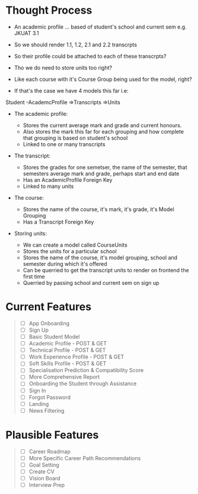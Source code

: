 # Thought Process
- An academic profile ... based of student's school and current sem e.g. JKUAT 3.1
- So we should render 1.1, 1.2, 2.1 and 2.2 transcrpts
- So their profile could be attached to each of these transcrpts?

- Tho we do need to store units too right? 
- Like each course with it's Course Group being used for the model, right?
- If that's the case we have 4 models this far i.e:
  
Student -AcademcProfile =>Transcripts =>Units

- The academic profile:
  - Stores the current average mark and grade and current honours.
  - Also stores the mark this far for each grouping and how complete that grouping is based on student's school
  - Linked to one or many transcripts
- The transcript:
  - Stores the grades for one semetser, the name of the semester, that semesters average mark and grade, perhaps start and end date
  - Has an AcademicProfile Foreign Key
  - Linked to many units
- The course:
  - Stores the name of the course, it's mark, it's grade, it's Model Grouping
  - Has a Transcript Foreign Key

- Storing units:
  - We can create a model called CourseUnits
  - Stores the units for a particular school
  - Stores the name of the course, it's model grouping, school and semester during which it's offered
  - Can be querried to get the transcript units to render on frontend the first time
  - Querried by passing school and current sem on sign up


# Current Features

> - [ ] App Onboarding
> - [ ] Sign Up
> - [ ] Basic Student Model
> - [ ] Academic Profile - POST & GET
> - [ ] Technical Profile - POST & GET
> - [ ] Work Experience Profile - POST & GET
> - [ ] Soft Skills Profile - POST & GET
> - [ ] Specialisation Prediction & Compatibility Score
> - [ ] More Comprehensive Report
> - [ ] Onboarding the Student through Assistance
> - [ ] Sign In
> - [ ] Forgot Password
> - [ ] Landing
> - [ ] News Filtering

# Plausible Features
> - [ ] Career Roadmap
> - [ ] More Specific Career Path Recommendations
> - [ ] Goal Setting
> - [ ] Create CV
> - [ ] Vision Board
> - [ ] Interview Prep